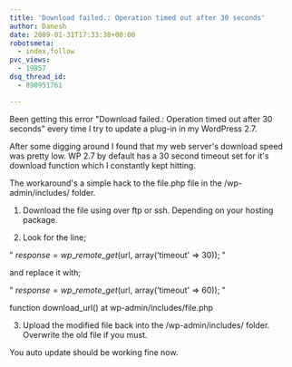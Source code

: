 ```yaml
---
title: 'Download failed.: Operation timed out after 30 seconds'
author: Danesh
date: 2009-01-31T17:33:38+00:00
robotsmeta:
  - index,follow
pvc_views:
  - 19857
dsq_thread_id:
  - 890951761

---
```

Been getting this error "Download failed.: Operation timed out after 30 seconds" every time I try to update a plug-in in my WordPress 2.7.

After some digging around I found that my web server's download speed was pretty low. WP 2.7 by default has a 30 second timeout set for it's download function which I constantly kept hitting.

The workaround's a simple hack to the file.php file in the /wp-admin/includes/ folder.

1. Download the file using over ftp or ssh. Depending on your hosting package.

2. Look for the line;

" $response = wp\_remote\_get($url, array(&#8216;timeout' => 30)); "

and replace it with;

" $response = wp\_remote\_get($url, array(&#8216;timeout' => 60)); "

function download_url() at wp-admin/includes/file.php

3. Upload the modified file back into the /wp-admin/includes/ folder. Overwrite the old file if you must.

You auto update should be working fine now.